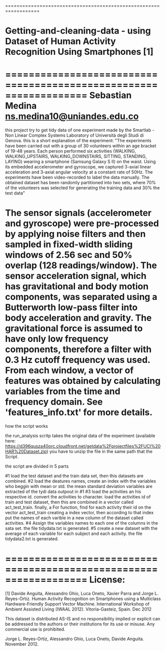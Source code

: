 ==================================================================
# Getting-and-cleaning-data - using Dataset of Human Activity Recognition Using Smartphones [1]
==================================================================
Sebastian Medina ns.medina10@uniandes.edu.co
==================================================================
this project try to get tidy data of one experiment made by the Smartlab - Non Linear Complex Systems Laboratory of Università degli Studi di Genova. this is a short explanation of the experiment: "The experiments have been carried out with a group of 30 volunteers within an age bracket of 19-48 years. Each person performed six activities (WALKING, WALKING_UPSTAIRS, WALKING_DOWNSTAIRS, SITTING, STANDING, LAYING) wearing a smartphone (Samsung Galaxy S II) on the waist. Using its embedded accelerometer and gyroscope, we captured 3-axial linear acceleration and 3-axial angular velocity at a constant rate of 50Hz. The experiments have been video-recorded to label the data manually. The obtained dataset has been randomly partitioned into two sets, where 70% of the volunteers was selected for generating the training data and 30% the test data" 

The sensor signals (accelerometer and gyroscope) were pre-processed by applying noise filters and then sampled in fixed-width sliding windows of 2.56 sec and 50% overlap (128 readings/window). The sensor acceleration signal, which has gravitational and body motion components, was separated using a Butterworth low-pass filter into body acceleration and gravity. The gravitational force is assumed to have only low frequency components, therefore a filter with 0.3 Hz cutoff frequency was used. From each window, a vector of features was obtained by calculating variables from the time and frequency domain. See 'features_info.txt' for more details. 
==================================================================
how the script works

the run_analysis scritp takes the original data of the experiment (available here: https://d396qusza40orc.cloudfront.net/getdata%2Fprojectfiles%2FUCI%20HAR%20Dataset.zip) you have to unzip the file in the same path that the Script. 

the script are divided in 5 parts

#1 load the test dataset and the train data set, then this datasets are combined. 
#2 load the deatures names, create an index with the variables who beggin with mean or std. the mean standard deviation variables are extracted of the tydi data outpout in #1
#3 load the activities an his respective id. convert the activities to character. load the activities id of train and test dataset, then this are combined in a vector called act_test_train. finally, a For function, find for each activity their id on the vector act_test_train creating a index vector, then according to that index put the names of each varible in a new column of the dataset called activities.
#4 Assign the variables names to each one of the columns in the sata set. the file tidydata.txt is generated.
#5 create a new dataset with the average of each variable for each subject and each activity. the file tidydata2.txt is generated.


==================================================================
License:
========
[1] Davide Anguita, Alessandro Ghio, Luca Oneto, Xavier Parra and Jorge L. Reyes-Ortiz. Human Activity Recognition on Smartphones using a Multiclass Hardware-Friendly Support Vector Machine. International Workshop of Ambient Assisted Living (IWAAL 2012). Vitoria-Gasteiz, Spain. Dec 2012

This dataset is distributed AS-IS and no responsibility implied or explicit can be addressed to the authors or their institutions for its use or misuse. Any commercial use is prohibited.

Jorge L. Reyes-Ortiz, Alessandro Ghio, Luca Oneto, Davide Anguita. November 2012.
